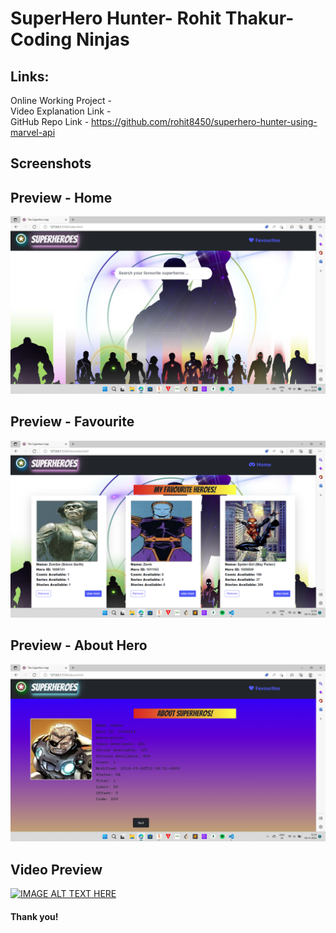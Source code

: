 ﻿# SuperHero Hunter- Rohit Thakur- Coding Ninjas <br>
## Links: <br>
Online Working Project - <br>
Video Explanation Link  -  <br>
GitHub Repo Link - https://github.com/rohit8450/superhero-hunter-using-marvel-api <br>


## Screenshots <br>
## Preview - Home <br>
  <img src="/images/home.png" alt="Home Screenshot" srcset=""> <br>
## Preview - Favourite <br>
  <img src="images/favourite.png" alt="Stopwatch Screenshot" srcset=""> <br>
## Preview - About Hero <br>
  <img src="images/about.png?raw=true" alt="Stopwatch Screenshot" srcset=""> <br>

## Video Preview <br>
[![IMAGE ALT TEXT HERE](https://img.youtube.com/vi/hmVysWDTqz0/0.jpg)](https://www.youtube.com/watch?v=hmVysWDTqz0)


#### Thank you!


